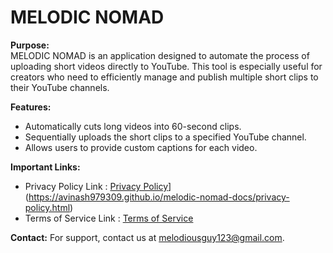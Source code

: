 # MELODIC NOMAD

**Purpose:**  
MELODIC NOMAD is an application designed to automate the process of uploading short videos directly to YouTube. This tool is especially useful for creators who need to efficiently manage and publish multiple short clips to their YouTube channels.

**Features:**
- Automatically cuts long videos into 60-second clips.
- Sequentially uploads the short clips to a specified YouTube channel.
- Allows users to provide custom captions for each video.

**Important Links:**
- Privacy Policy Link : [Privacy Policy](privacy-policy.md)](https://avinash979309.github.io/melodic-nomad-docs/privacy-policy.html)
- Terms of Service Link : [Terms of Service](terms-of-service.md)

**Contact:**
For support, contact us at melodiousguy123@gmail.com.
